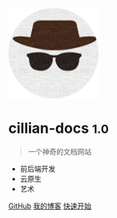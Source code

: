 <!-- _coverpage.md -->

![logo](../_media/logo.png)

# cillian-docs <small>1.0</small>

> 一个神奇的文档网站

- 前后端开发
- 云原生
- 艺术

[GitHub](https://github.com/cilliandevops/)
[我的博客](https://www.cillian.website)
[快速开始](#main)
